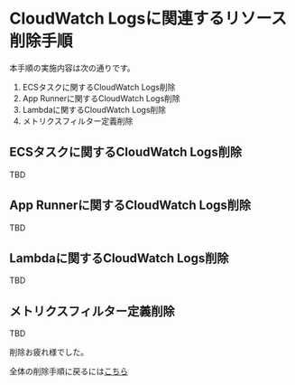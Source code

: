 # CloudWatch Logsに関連するリソース削除手順

本手順の実施内容は次の通りです。

1. ECSタスクに関するCloudWatch Logs削除
2. App Runnerに関するCloudWatch Logs削除
3. Lambdaに関するCloudWatch Logs削除
4. メトリクスフィルター定義削除

## ECSタスクに関するCloudWatch Logs削除

TBD

## App Runnerに関するCloudWatch Logs削除

TBD

## Lambdaに関するCloudWatch Logs削除

TBD

## メトリクスフィルター定義削除

TBD


削除お疲れ様でした。

全体の削除手順に戻るには[こちら](./README.md)